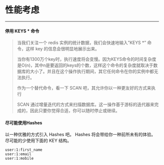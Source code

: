 # 性能考虑

---

#### 停用 KEYS \* 命令

> 当我们关注一个 redis 实例的统计数据，我们会快速地输入”KEYS \*” 命令，这样 key 的信息会很明显地展示出来。
>
> 当你有1300万个key时，执行速度将会变慢。因为KEYS命令的时间复杂度是O\(n\)，其中n是要返回的keys的个数，这样这个命令的复杂度就取决于数据库的大小了。并且在这个操作执行期间，其它任何命令在你的实例中都无法执行。
>
> 作为一个替代命令，看一下 SCAN 吧，其允许你以一种更友好的方式来执行
>
> SCAN 通过增量迭代的方式来扫描数据库。这一操作基于游标的迭代器来完成的，因此只要你觉得合适，你可以随时停止或继续。

#### 

#### 尽可能使用Hashes

以一种优雅的方式引入 Hashes 吧。 Hashes 将会带给你一种前所未有的体验。尽可能的少使用下面的 KEY 结构。

```Redis
user:1:first_name
user:1:email
user:1:mobile
```



